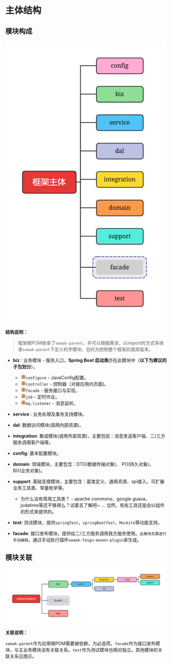 # 主体结构

## 模块构成

![框架主体](.assets/%E6%A1%86%E6%9E%B6%E4%B8%BB%E4%BD%93-2467035.png)

**结构说明：**

> 框架根POM继承了`semak-parent`，并可以根据需求，以import的方式多继承`semak-parent`下定义的字模块，目的为控制整个框架的类库版本。

* **biz** : 业务模块 - 服务入口，**Spring Boot 启动类**亦在此模块中（**以下为建议的子包划分**）。
  * ![](.assets/STRUCTURE-787c4f3c.png)`configure` - JavaConfig配置。
  * ![](.assets/STRUCTURE-787c4f3c.png)`controller` - 控制器（对接应用内页面)。
  * ![](.assets/STRUCTURE-787c4f3c.png)`facade` - 服务接口与实现。
  * ![](.assets/STRUCTURE-787c4f3c.png)`job` - 定时作业。
  * ![](.assets/STRUCTURE-787c4f3c.png)`mq.listener` - 消息监听。

* **service** : 业务处理及事务支持模块。

* **dal**: 数据访问模块(调用内部资源)。

* **integration**: 集成模块(调用外部资源)，主要包括：消息发送客户端、二/三方服务调用客户端等。

* **config**: 基本配置模块。

* **domain**: 领域模块，主要包含：DTO(数据传输对象)、 PO(持久对象)， BO(业务对象)。

* **support**: 基础支撑模块，主要包含：基类定义、通用资源、spi接入，可扩展业务工具类、常量枚举等。
  - 为什么没有常用工具类？ - apache commons、google guava、jodatime等还不够用么？试着去了解吧~ ... 当然，有些工具还是会以组件的形式来提供的。

* **test**: 测试模块，提供`springTest`，`springBootTest`，`Mockito`等功能支持。

* **facade**: 接口发布模块，提供给二/三方服务调用我方服务使用。`此模块无需进行手动编辑`，通过手动执行插件`semak-feign-maven-plugin`来生成。



## 模块关联

![SEMAK-PARENT](.assets/SEMAK-PARENT.png)

**关联说明：**

`semak-parent`作为应用根POM需要被依赖，为必选项。`facade`作为接口发布模块，与主业务模块没有关联关系。`test`作为测试模块也相对独立。其他模块的关联关系见图示。